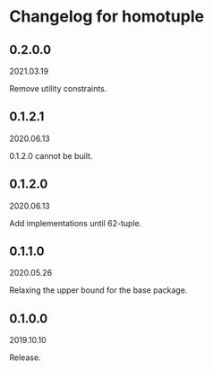 # Changelog for homotuple

## 0.2.0.0

2021.03.19

Remove utility constraints.

## 0.1.2.1

2020.06.13

0.1.2.0 cannot be built.

## 0.1.2.0

2020.06.13

Add implementations until 62-tuple.

## 0.1.1.0

2020.05.26

Relaxing the upper bound for the base package.

## 0.1.0.0

2019.10.10

Release.
